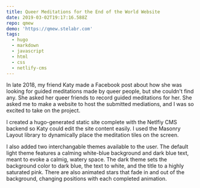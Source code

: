 ```yaml
---
title: Queer Meditations for the End of the World Website
date: 2019-03-02T19:17:16.588Z
repo: qmew
demo: 'https://qmew.stelabr.com'
tags:
  - hugo
  - markdown
  - javascript
  - html
  - css
  - netlify-cms
---
```

In late 2018, my friend Katy made a Facebook post about how she was looking for guided meditations made by queer people, but she couldn't find any. She asked her queer friends to record guided meditations for her. She asked me to make a website to host the submitted mediations, and I was so excited to take on the project.

I created a hugo-generated static site complete with the Netlfiy CMS backend so Katy could edit the site content easily. I used the Masonry Layout library to dynamically place the meditation tiles on the screen.

I also added two interchangable themes available to the user. The default light theme features a calming white-blue background and dark blue text, meant to evoke a calmig, watery space. The dark theme sets the background color to dark blue, the text to white, and the title to a highly saturated pink. There are also animated stars that fade in and out of the background, changing positions with each completed animation.
